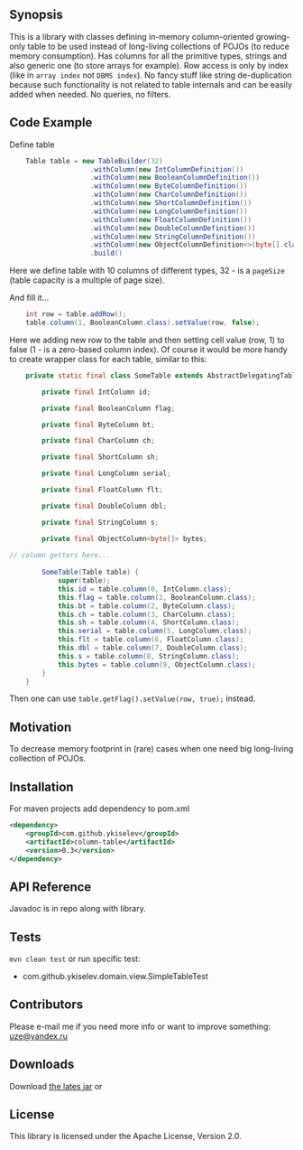 ## Synopsis

This is a library with classes defining in-memory column-oriented growing-only table to be used instead of long-living collections of POJOs (to reduce memory consumption). Has columns for all the primitive types, strings and also generic one (to store arrays for example). Row access is only by index (like in `array index` not `DBMS index`). No fancy stuff like string de-duplication because such functionality is not related to table internals and can be easily added when needed. No queries, no filters. 

## Code Example

Define table
```java
    Table table = new TableBuilder(32)
                    .withColumn(new IntColumnDefinition())
                    .withColumn(new BooleanColumnDefinition())
                    .withColumn(new ByteColumnDefinition())
                    .withColumn(new CharColumnDefinition())
                    .withColumn(new ShortColumnDefinition())
                    .withColumn(new LongColumnDefinition())
                    .withColumn(new FloatColumnDefinition())
                    .withColumn(new DoubleColumnDefinition())
                    .withColumn(new StringColumnDefinition())
                    .withColumn(new ObjectColumnDefinition<>(byte[].class))
                    .build()
```

Here we define table with 10 columns of different types, 32 - is a `pageSize` (table capacity is a multiple of page size).

And fill it...
```java
    int row = table.addRow();
    table.column(1, BooleanColumn.class).setValue(row, false);
```

Here we adding new row to the table and then setting cell value (row, 1) to false (1 - is a zero-based column index). Of course it would be more handy to create wrapper class for each table, similar to this:
```java
    private static final class SomeTable extends AbstractDelegatingTable {

        private final IntColumn id;

        private final BooleanColumn flag;

        private final ByteColumn bt;

        private final CharColumn ch;

        private final ShortColumn sh;

        private final LongColumn serial;

        private final FloatColumn flt;

        private final DoubleColumn dbl;

        private final StringColumn s;

        private final ObjectColumn<byte[]> bytes;
        
// column getters here...
 
        SomeTable(Table table) {
            super(table);
            this.id = table.column(0, IntColumn.class);
            this.flag = table.column(1, BooleanColumn.class);
            this.bt = table.column(2, ByteColumn.class);
            this.ch = table.column(3, CharColumn.class);
            this.sh = table.column(4, ShortColumn.class);
            this.serial = table.column(5, LongColumn.class);
            this.flt = table.column(6, FloatColumn.class);
            this.dbl = table.column(7, DoubleColumn.class);
            this.s = table.column(8, StringColumn.class);
            this.bytes = table.column(9, ObjectColumn.class);
        }
    }
```

Then one can use `table.getFlag().setValue(row, true);` instead.


## Motivation

To decrease memory footprint in (rare) cases when one need big long-living collection of POJOs. 

## Installation

For maven projects add dependency to pom.xml
```xml
<dependency>
    <groupId>com.github.ykiselev</groupId>
    <artifactId>column-table</artifactId>
    <version>0.3</version>
</dependency>
```

## API Reference

Javadoc is in repo along with library.

## Tests

`mvn clean test` 
or run specific test:
* com.github.ykiselev.domain.view.SimpleTableTest


## Contributors

Please e-mail me if you need more info or want to improve something: uze@yandex.ru

## Downloads

Download [the lates jar][dl] or

## License

This library is licensed under the Apache License, Version 2.0.

[dl]: https://search.maven.org/remote_content?g=com.github.ykiselev&a=column-table&v=LATEST
[snap]: https://oss.sonatype.org/content/repositories/snapshots/com/github/ykiselev/column-table/


